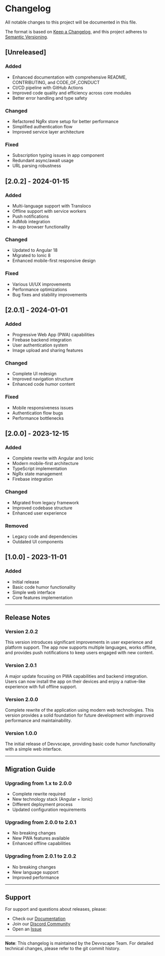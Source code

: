 # Changelog

All notable changes to this project will be documented in this file.

The format is based on [Keep a Changelog](https://keepachangelog.com/en/1.0.0/),
and this project adheres to [Semantic Versioning](https://semver.org/spec/v2.0.0.html).

## [Unreleased]

### Added
- Enhanced documentation with comprehensive README, CONTRIBUTING, and CODE_OF_CONDUCT
- CI/CD pipeline with GitHub Actions
- Improved code quality and efficiency across core modules
- Better error handling and type safety

### Changed
- Refactored NgRx store setup for better performance
- Simplified authentication flow
- Improved service layer architecture

### Fixed
- Subscription typing issues in app component
- Redundant async/await usage
- URL parsing robustness

## [2.0.2] - 2024-01-15

### Added
- Multi-language support with Transloco
- Offline support with service workers
- Push notifications
- AdMob integration
- In-app browser functionality

### Changed
- Updated to Angular 18
- Migrated to Ionic 8
- Enhanced mobile-first responsive design

### Fixed
- Various UI/UX improvements
- Performance optimizations
- Bug fixes and stability improvements

## [2.0.1] - 2024-01-01

### Added
- Progressive Web App (PWA) capabilities
- Firebase backend integration
- User authentication system
- Image upload and sharing features

### Changed
- Complete UI redesign
- Improved navigation structure
- Enhanced code humor content

### Fixed
- Mobile responsiveness issues
- Authentication flow bugs
- Performance bottlenecks

## [2.0.0] - 2023-12-15

### Added
- Complete rewrite with Angular and Ionic
- Modern mobile-first architecture
- TypeScript implementation
- NgRx state management
- Firebase integration

### Changed
- Migrated from legacy framework
- Improved codebase structure
- Enhanced user experience

### Removed
- Legacy code and dependencies
- Outdated UI components

## [1.0.0] - 2023-11-01

### Added
- Initial release
- Basic code humor functionality
- Simple web interface
- Core features implementation

---

## Release Notes

### Version 2.0.2
This version introduces significant improvements in user experience and platform support. The app now supports multiple languages, works offline, and provides push notifications to keep users engaged with new content.

### Version 2.0.1
A major update focusing on PWA capabilities and backend integration. Users can now install the app on their devices and enjoy a native-like experience with full offline support.

### Version 2.0.0
Complete rewrite of the application using modern web technologies. This version provides a solid foundation for future development with improved performance and maintainability.

### Version 1.0.0
The initial release of Devvscape, providing basic code humor functionality with a simple web interface.

---

## Migration Guide

### Upgrading from 1.x to 2.0.0
- Complete rewrite required
- New technology stack (Angular + Ionic)
- Different deployment process
- Updated configuration requirements

### Upgrading from 2.0.0 to 2.0.1
- No breaking changes
- New PWA features available
- Enhanced offline capabilities

### Upgrading from 2.0.1 to 2.0.2
- No breaking changes
- New language support
- Improved performance

---

## Support

For support and questions about releases, please:
- Check our [Documentation](https://docs.devvscape.com)
- Join our [Discord Community](https://discord.gg/vpS3Uu88)
- Open an [Issue](https://github.com/{your-username}/devvscape-code-humor/issues)

---

**Note**: This changelog is maintained by the Devvscape Team. For detailed technical changes, please refer to the git commit history. 